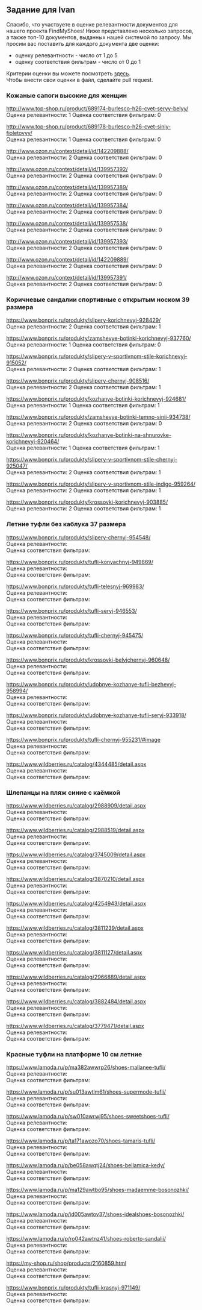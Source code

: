 ## Задание для Ivan

Спасибо, что участвуете в оценке релевантности документов для нашего проекта FindMyShoes! Ниже представлено несколько запросов, а также топ-10 документов, выданных нашей системой по запросу. Мы просим вас поставить для каждого документа две оценки:
 - оценку релевантности - число от 1 до 5
 - оценку соответствия фильтрам - число от 0 до 1

Критерии оценки вы можете посмотреть [здесь](https://github.com/ItsLastDay/FindMyShoes/blob/master/docs/assessment/criteria.md).  
Чтобы внести свои оценки в файл, сделайте pull request.




### Кожаные сапоги высокие для женщин  
http://www.top-shop.ru/product/689174-burlesco-h26-cvet-seryy-belyy/  
Оценка релевантности:   1
Оценка соответствия фильтрам:   0
  
http://www.top-shop.ru/product/689178-burlesco-h26-cvet-siniy-fioletovyy/  
Оценка релевантности:   1
Оценка соответствия фильтрам:   0
  
http://www.ozon.ru/context/detail/id/142209888/  
Оценка релевантности:   2
Оценка соответствия фильтрам:   0
  
http://www.ozon.ru/context/detail/id/139957392/  
Оценка релевантности:   2
Оценка соответствия фильтрам:   0
  
http://www.ozon.ru/context/detail/id/139957389/  
Оценка релевантности:   2
Оценка соответствия фильтрам:   0
  
http://www.ozon.ru/context/detail/id/139957384/  
Оценка релевантности:   2
Оценка соответствия фильтрам:   0
  
http://www.ozon.ru/context/detail/id/139957538/  
Оценка релевантности:   2
Оценка соответствия фильтрам:   0
  
http://www.ozon.ru/context/detail/id/139957393/  
Оценка релевантности:   2
Оценка соответствия фильтрам:   0
  
http://www.ozon.ru/context/detail/id/142209889/  
Оценка релевантности:   2
Оценка соответствия фильтрам:   0
  
http://www.ozon.ru/context/detail/id/139957391/  
Оценка релевантности:   2
Оценка соответствия фильтрам:   0
  
  
  
  

### Коричневые cандалии спортивные с открытым носком 39 размера  
https://www.bonprix.ru/produkty/slipery-korichnevyj-928429/  
Оценка релевантности:   2
Оценка соответствия фильтрам:   1
  
https://www.bonprix.ru/produkty/zamshevye-botinki-korichnevyj-937760/  
Оценка релевантности:   1
Оценка соответствия фильтрам:   0
  
https://www.bonprix.ru/produkty/slipery-v-sportivnom-stile-korichnevyj-915052/  
Оценка релевантности:   2
Оценка соответствия фильтрам:   1
  
https://www.bonprix.ru/produkty/slipery-chernyj-908516/  
Оценка релевантности:   2
Оценка соответствия фильтрам:   1
  
https://www.bonprix.ru/produkty/kozhanye-botinki-korichnevyj-924681/  
Оценка релевантности:   1
Оценка соответствия фильтрам:   1
  
https://www.bonprix.ru/produkty/zamshevye-botinki-temno-sinij-934738/  
Оценка релевантности:   2
Оценка соответствия фильтрам:   0
  
https://www.bonprix.ru/produkty/kozhanye-botinki-na-shnurovke-korichnevyj-920464/  
Оценка релевантности:   1
Оценка соответствия фильтрам:   1
  
https://www.bonprix.ru/produkty/slipery-v-sportivnom-stile-chernyj-925047/  
Оценка релевантности:   2
Оценка соответствия фильтрам:   1
  
https://www.bonprix.ru/produkty/slipery-v-sportivnom-stile-indigo-959264/  
Оценка релевантности:   2
Оценка соответствия фильтрам:   1
  
https://www.bonprix.ru/produkty/krossovki-korichnevyj-903885/  
Оценка релевантности:   2
Оценка соответствия фильтрам:   1
  
  
  
  

### Летние туфли без каблука 37 размера  
https://www.bonprix.ru/produkty/slipery-chernyj-954548/  
Оценка релевантности:   
Оценка соответствия фильтрам:   
  
https://www.bonprix.ru/produkty/tufli-konyachnyj-949869/  
Оценка релевантности:   
Оценка соответствия фильтрам:   
  
https://www.bonprix.ru/produkty/tufli-telesnyj-969983/  
Оценка релевантности:   
Оценка соответствия фильтрам:   
  
https://www.bonprix.ru/produkty/tufli-seryj-946553/  
Оценка релевантности:   
Оценка соответствия фильтрам:   
  
https://www.bonprix.ru/produkty/tufli-chernyj-945475/  
Оценка релевантности:   
Оценка соответствия фильтрам:   
  
https://www.bonprix.ru/produkty/krossovki-belyjchernyj-960648/  
Оценка релевантности:   
Оценка соответствия фильтрам:   
  
https://www.bonprix.ru/produkty/udobnye-kozhanye-tufli-bezhevyj-958994/  
Оценка релевантности:   
Оценка соответствия фильтрам:   
  
https://www.bonprix.ru/produkty/udobnye-kozhanye-tufli-seryj-933918/  
Оценка релевантности:   
Оценка соответствия фильтрам:   
  
https://www.bonprix.ru/produkty/tufli-chernyj-955231/#image  
Оценка релевантности:   
Оценка соответствия фильтрам:   
  
https://www.wildberries.ru/catalog/4344485/detail.aspx  
Оценка релевантности:   
Оценка соответствия фильтрам:   
  
  
  
  

### Шлепанцы на пляж синие с каёмкой  
https://www.wildberries.ru/catalog/2988909/detail.aspx  
Оценка релевантности:   
Оценка соответствия фильтрам:   
  
https://www.wildberries.ru/catalog/2988519/detail.aspx  
Оценка релевантности:   
Оценка соответствия фильтрам:   
  
https://www.wildberries.ru/catalog/3745009/detail.aspx  
Оценка релевантности:   
Оценка соответствия фильтрам:   
  
https://www.wildberries.ru/catalog/3870210/detail.aspx  
Оценка релевантности:   
Оценка соответствия фильтрам:   
  
https://www.wildberries.ru/catalog/4254943/detail.aspx  
Оценка релевантности:   
Оценка соответствия фильтрам:   
  
https://www.wildberries.ru/catalog/3811239/detail.aspx  
Оценка релевантности:   
Оценка соответствия фильтрам:   
  
https://www.wildberries.ru/catalog/3811127/detail.aspx  
Оценка релевантности:   
Оценка соответствия фильтрам:   
  
https://www.wildberries.ru/catalog/2966889/detail.aspx  
Оценка релевантности:   
Оценка соответствия фильтрам:   
  
https://www.wildberries.ru/catalog/3882484/detail.aspx  
Оценка релевантности:   
Оценка соответствия фильтрам:   
  
https://www.wildberries.ru/catalog/3779471/detail.aspx  
Оценка релевантности:   
Оценка соответствия фильтрам:   
  
  
  
  

### Красные туфли на платформе 10 см летние  
https://www.lamoda.ru/p/ma382awwrp26/shoes-mallanee-tufli/  
Оценка релевантности:   
Оценка соответствия фильтрам:   
  
https://www.lamoda.ru/p/su013awtlm61/shoes-supermode-tufli/  
Оценка релевантности:   
Оценка соответствия фильтрам:   
  
https://www.lamoda.ru/p/sw010awrwj95/shoes-sweetshoes-tufli/  
Оценка релевантности:   
Оценка соответствия фильтрам:   
  
https://www.lamoda.ru/p/ta171awozo70/shoes-tamaris-tufli/  
Оценка релевантности:   
Оценка соответствия фильтрам:   
  
https://www.lamoda.ru/p/be058awqtj24/shoes-bellamica-kedy/  
Оценка релевантности:   
Оценка соответствия фильтрам:   
  
https://www.lamoda.ru/p/ma129awtbo95/shoes-madaemme-bosonozhki/  
Оценка релевантности:   
Оценка соответствия фильтрам:   
  
https://www.lamoda.ru/p/id005awtov37/shoes-idealshoes-bosonozhki/  
Оценка релевантности:   
Оценка соответствия фильтрам:   
  
https://www.lamoda.ru/p/ro042awtnz41/shoes-roberto-sandalii/  
Оценка релевантности:   
Оценка соответствия фильтрам:   
  
https://my-shop.ru/shop/products/2160859.html  
Оценка релевантности:   
Оценка соответствия фильтрам:   
  
https://www.bonprix.ru/produkty/tufli-krasnyj-971149/  
Оценка релевантности:   
Оценка соответствия фильтрам:   
  
  
  
  

